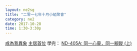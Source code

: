 ```yaml
---
layout: ne2sg
title: "二零一七年十月小組聚會"
category: ne2
date: 2017-10-28
time: 1:30-3:30p
---
```

<span>[成為我異象](http://www.youtube.com/watch?v=KDi9Fh4t4Ks)</span>
<span>[主居首位](http://www.youtube.com/watch?v=LRB6K9jpmqk)</span>
<span>學完： [ND-405A: 同一心靈，同一腳蹤 (上)](/ne2/newman.html)</span>
